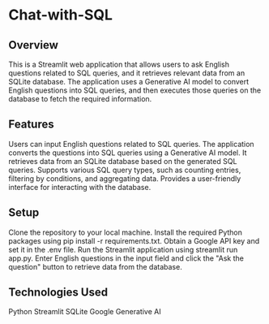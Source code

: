 # Chat-with-SQL
## Overview
This is a Streamlit web application that allows users to ask English questions related to SQL queries, and it retrieves relevant data from an SQLite database. The application uses a Generative AI model to convert English questions into SQL queries, and then executes those queries on the database to fetch the required information.

## Features
Users can input English questions related to SQL queries.
The application converts the questions into SQL queries using a Generative AI model.
It retrieves data from an SQLite database based on the generated SQL queries.
Supports various SQL query types, such as counting entries, filtering by conditions, and aggregating data.
Provides a user-friendly interface for interacting with the database.

## Setup
Clone the repository to your local machine.
Install the required Python packages using pip install -r requirements.txt.
Obtain a Google API key and set it in the .env file.
Run the Streamlit application using streamlit run app.py.
Enter English questions in the input field and click the "Ask the question" button to retrieve data from the database.

## Technologies Used
Python
Streamlit
SQLite
Google Generative AI
